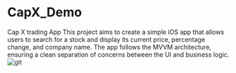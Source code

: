 # CapX_Demo
Cap X trading App
This project aims to create a simple iOS app that allows users to search for a stock and display its current price, percentage change, and company name. The app follows the MVVM architecture, ensuring a clean separation of concerns between the UI and business logic.
![git](https://github.com/user-attachments/assets/fee2c292-0006-4b2a-acd0-4bd29d7c3ca0)
